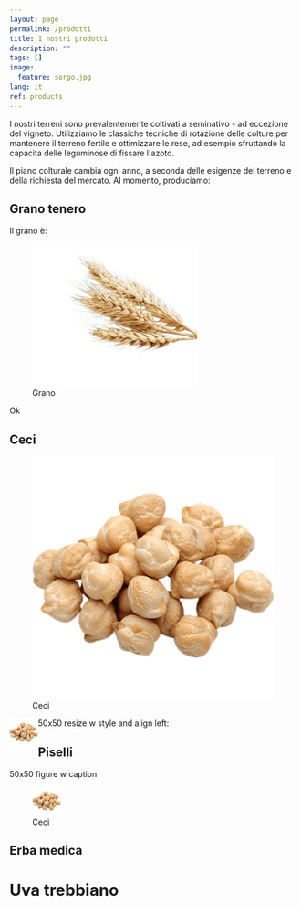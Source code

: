 ```yaml
---
layout: page
permalink: /prodotti
title: I nostri prodotti
description: ""
tags: []
image:
  feature: sorgo.jpg
lang: it
ref: products
---
```


I nostri terreni sono prevalentemente coltivati a seminativo - ad eccezione del vigneto. Utilizziamo le classiche tecniche di rotazione delle colture per mantenere il terreno fertile e ottimizzare le rese, ad esempio sfruttando la capacita delle leguminose di fissare l'azoto.   

Il piano colturale cambia ogni anno, a seconda delle esigenze del terreno e della richiesta del mercato. Al momento, produciamo: 

## Grano tenero
Il grano è:
<figure>
	<img src="/images/wheat.png">
	<figcaption>Grano</figcaption>
</figure>
Ok


## Ceci

<figure>
	<img src="/images/chickpeas.png">
	<figcaption>Ceci</figcaption>
</figure>


50x50 resize w style and align left:
<img src="/images/chickpeas.png" alt="Ceci" style="width:50px;height:50px;" align="left">


## Piselli

50x50 figure w caption
<figure>
	<img src="/images/chickpeas.png" alt="Ceci" width="50" height="50">
	<figcaption>Ceci</figcaption>
</figure>


## Erba medica

# Uva trebbiano




